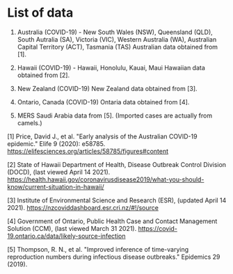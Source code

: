 # List of data
1. Australia (COVID-19) - New South Wales (NSW), Queensland (QLD), South Autralia (SA), Victoria (VIC), Western Australia (WA), Australian Capital Territory (ACT), Tasmania (TAS)
Australian data obtained from [1].

2. Hawaii (COVID-19) - Hawaii, Honolulu, Kauai, Maui
Hawaiian data obtained from [2].

3. New Zealand (COVID-19)
New Zealand data obtained from [3].

4. Ontario, Canada (COVID-19)
Ontaria data obtained from [4].

5. MERS
Saudi Arabia data from [5]. (Imported cases are actually from camels.)

[1] Price, David J., et al. "Early analysis of the Australian COVID-19 epidemic." Elife 9 (2020): e58785.
    https://elifesciences.org/articles/58785/figures#content

[2] State of Hawaii Department of Health, Disease Outbreak Control Division (DOCD), (last viewed April 14 2021).
    https://health.hawaii.gov/coronavirusdisease2019/what-you-should-know/current-situation-in-hawaii/

[3] Institute of Environmental Science and Research (ESR), (updated April 14 2021).
    https://nzcoviddashboard.esr.cri.nz/#!/source

[4] Government of Ontario, Public Health Case and Contact Management Solution (CCM), (last viewed March 31 2021).
    https://covid-19.ontario.ca/data/likely-source-infection

[5] Thompson, R. N., et al. "Improved inference of time-varying reproduction
numbers during infectious disease outbreaks." Epidemics 29 (2019).
